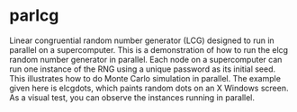 # parlcg
Linear congruential random number generator (LCG) designed to run in
parallel on a supercomputer.  This is a demonstration of how to run
the elcg random number generator in parallel.  Each node on a supercomputer
can run one instance of the RNG using a unique password as its initial
seed.  This illustrates how to do Monte Carlo simulation in parallel.
The example given here is elcgdots, which paints random dots on an
X Windows screen.  As a visual test, you can observe the instances
running in parallel.
